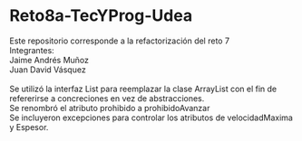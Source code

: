 # Reto8a-TecYProg-Udea
Este repositorio corresponde a la refactorización del reto 7 <br>
Integrantes: <br>
Jaime Andrés Muñoz <br>
Juan David Vásquez <br>
<br>
Se utilizó la interfaz List para reemplazar la clase ArrayList con el fin de refererirse a concreciones en vez de abstracciones. <br>
Se renombró el atributo prohibido a prohibidoAvanzar <br>
Se incluyeron excepciones para controlar los atributos de velocidadMaxima y Espesor.

